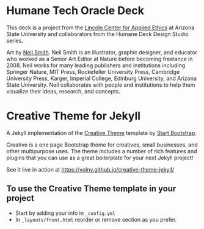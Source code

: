 # Humane Tech Oracle Deck

This deck is a project from the [Lincoln Center for Applied Ethics](https://lincolncenter.asu.edu/) at Arizona State University and collaborators from the Humane Deck Design Studio series. 

Art by [Neil Smith](https://neilsmithillustration.co.uk/about). Neil Smith is an illustrator, graphic designer, and educator who worked as a Senior Art Editor at Nature before becoming freelance in 2008. Neil works for many leading publishers and institutions including Springer Nature, MIT Press, Rockefeller University Press, Cambridge University Press, Karger, Imperial College, Edinburg University, and Arizona State University. Neil collaborates with people and institutions to help them visualize their ideas, research, and concepts. 

# Creative Theme for Jekyll

A Jekyll implementation of the [Creative Theme](http://startbootstrap.com/template-overviews/creative/) template by [Start Bootstrap](http://startbootstrap.com).

Creative is a one page Bootstrap theme for creatives, small businesses, and other multipurpose uses.
The theme includes a number of rich features and plugins that you can use as a great boilerplate for your next Jekyll project! 

See it live in action at <https://volny.github.io/creative-theme-jekyll/>

## To use the Creative Theme template in your project

- Start by adding your info in `_config.yml`
- In `_layouts/front.html` reorder or remove section as you prefer.

